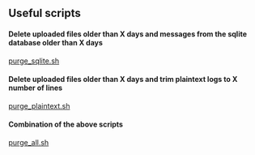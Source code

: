 ## Useful scripts
#### Delete uploaded files older than X days and messages from the sqlite database older than X days
[purge_sqlite.sh](https://github.com/PeGaSuS-Coder/TOI/blob/main/TheLounge/purge_sqlite.sh)

#### Delete uploaded files older than X days and trim plaintext logs to X number of lines
[purge_plaintext.sh](https://github.com/PeGaSuS-Coder/TOI/blob/main/TheLounge/purge_plaintext.sh)

#### Combination of the above scripts

[purge_all.sh](https://github.com/PeGaSuS-Coder/TOI/blob/main/TheLounge/purge_all.sh)
